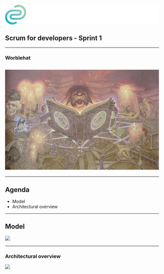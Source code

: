 <!-- .slide: data-background="img/background_title.jpg" data-state="intro" class="center" -->
![](img/cc_logo.png) <!-- .element: class="cc_logo" -->
## Scrum for developers - Sprint 1 <!-- .element: class="heading" -->
----
### Worblehat <!-- .element: class="heading" -->
![](img/Worblehat.jpg)
---
<!-- .slide: style="font-size: 0.7em" -->
---

## Agenda <!-- .slide: class="center" style="text-align: center"-->
* Model
* Architectural overview

---

## Model <!-- .slide: class="center" style="text-align: center"-->
![](img/worblehat-model.png)

---

### Architectural overview
![](img/worblehat-architecture.png)
